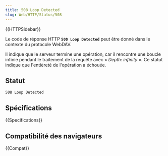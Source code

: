 ```yaml
---
title: 508 Loop Detected
slug: Web/HTTP/Status/508
---
```


{{HTTPSidebar}}

Le code de réponse HTTP **`508 Loop Detected`** peut être donné dans le contexte du protocole WebDAV.

Il indique que le serveur termine une opération, car il rencontre une boucle infinie pendant le traitement de la requête avec «&nbsp;<i lang="en">Depth: infinity</i>&nbsp;». Ce statut indique que l'entièreté de l'opération a échouée.

## Statut

```
508 Loop Detected
```

## Spécifications

{{Specifications}}

## Compatibilité des navigateurs

{{Compat}}
